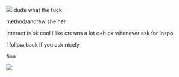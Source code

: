 ![](https://komarev.com/ghpvc/?username=your-github-username&color=grey) dude what the fuck

method/andrew she her

Interact is ok cool i like crowns a lot c+h ok whenever ask for inspo

I follow back if you ask nicely


finn

![](https://files.catbox.moe/aq8b9t.jpg)
